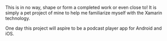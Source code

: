 This is in no way, shape or form a completed work or even close to! It is simply a pet project of mine to help me familiarize myself with the Xamarin technology.

One day this project will aspire to be a podcast player app for Android and iOS.

